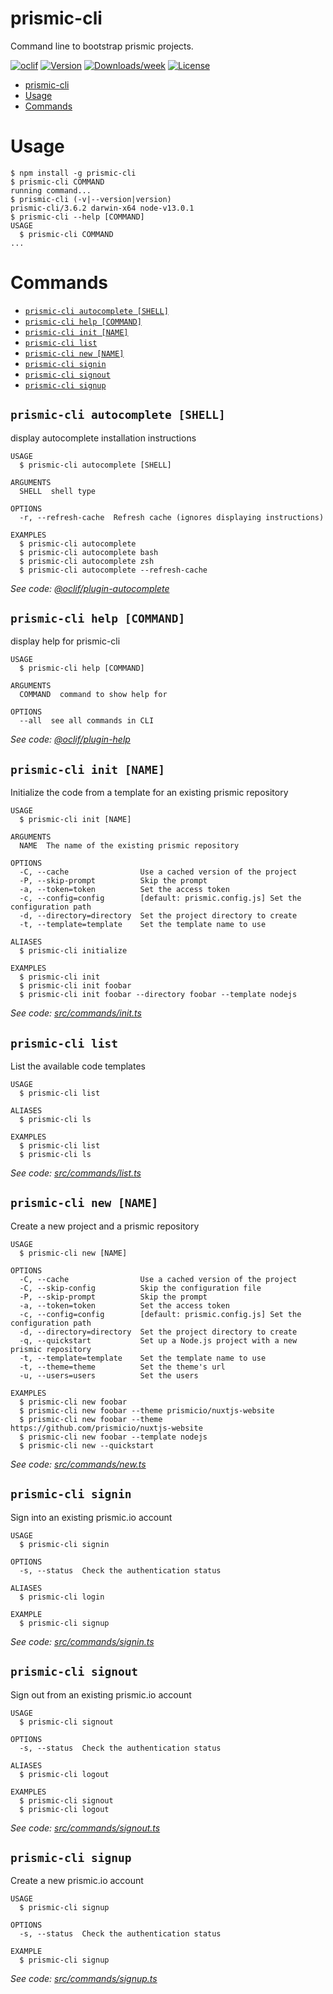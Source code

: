 # prismic-cli

Command line to bootstrap prismic projects.

[![oclif](https://img.shields.io/badge/cli-oclif-brightgreen.svg)](https://oclif.io)
[![Version](https://img.shields.io/npm/v/prismic-cli.svg)](https://npmjs.org/package/prismic-cli)
[![Downloads/week](https://img.shields.io/npm/dw/prismic-cli.svg)](https://npmjs.org/package/prismic-cli)
[![License](https://img.shields.io/npm/l/prismic-cli.svg)](https://github.com/prismicio/prismic-cli/blob/master/package.json)

<!-- toc -->
* [prismic-cli](#prismic-cli)
* [Usage](#usage)
* [Commands](#commands)
<!-- tocstop -->

# Usage

<!-- usage -->
```sh-session
$ npm install -g prismic-cli
$ prismic-cli COMMAND
running command...
$ prismic-cli (-v|--version|version)
prismic-cli/3.6.2 darwin-x64 node-v13.0.1
$ prismic-cli --help [COMMAND]
USAGE
  $ prismic-cli COMMAND
...
```
<!-- usagestop -->

# Commands

<!-- commands -->
* [`prismic-cli autocomplete [SHELL]`](#prismic-cli-autocomplete-shell)
* [`prismic-cli help [COMMAND]`](#prismic-cli-help-command)
* [`prismic-cli init [NAME]`](#prismic-cli-init-name)
* [`prismic-cli list`](#prismic-cli-list)
* [`prismic-cli new [NAME]`](#prismic-cli-new-name)
* [`prismic-cli signin`](#prismic-cli-signin)
* [`prismic-cli signout`](#prismic-cli-signout)
* [`prismic-cli signup`](#prismic-cli-signup)

## `prismic-cli autocomplete [SHELL]`

display autocomplete installation instructions

```
USAGE
  $ prismic-cli autocomplete [SHELL]

ARGUMENTS
  SHELL  shell type

OPTIONS
  -r, --refresh-cache  Refresh cache (ignores displaying instructions)

EXAMPLES
  $ prismic-cli autocomplete
  $ prismic-cli autocomplete bash
  $ prismic-cli autocomplete zsh
  $ prismic-cli autocomplete --refresh-cache
```

_See code: [@oclif/plugin-autocomplete](https://github.com/oclif/plugin-autocomplete/blob/v0.1.4/src/commands/autocomplete/index.ts)_

## `prismic-cli help [COMMAND]`

display help for prismic-cli

```
USAGE
  $ prismic-cli help [COMMAND]

ARGUMENTS
  COMMAND  command to show help for

OPTIONS
  --all  see all commands in CLI
```

_See code: [@oclif/plugin-help](https://github.com/oclif/plugin-help/blob/v2.2.1/src/commands/help.ts)_

## `prismic-cli init [NAME]`

Initialize the code from a template for an existing prismic repository

```
USAGE
  $ prismic-cli init [NAME]

ARGUMENTS
  NAME  The name of the existing prismic repository

OPTIONS
  -C, --cache                Use a cached version of the project
  -P, --skip-prompt          Skip the prompt
  -a, --token=token          Set the access token
  -c, --config=config        [default: prismic.config.js] Set the configuration path
  -d, --directory=directory  Set the project directory to create
  -t, --template=template    Set the template name to use

ALIASES
  $ prismic-cli initialize

EXAMPLES
  $ prismic-cli init
  $ prismic-cli init foobar
  $ prismic-cli init foobar --directory foobar --template nodejs
```

_See code: [src/commands/init.ts](https://github.com/prismicio/prismic-cli/blob/v3.6.2/src/commands/init.ts)_

## `prismic-cli list`

List the available code templates

```
USAGE
  $ prismic-cli list

ALIASES
  $ prismic-cli ls

EXAMPLES
  $ prismic-cli list
  $ prismic-cli ls
```

_See code: [src/commands/list.ts](https://github.com/prismicio/prismic-cli/blob/v3.6.2/src/commands/list.ts)_

## `prismic-cli new [NAME]`

Create a new project and a prismic repository

```
USAGE
  $ prismic-cli new [NAME]

OPTIONS
  -C, --cache                Use a cached version of the project
  -C, --skip-config          Skip the configuration file
  -P, --skip-prompt          Skip the prompt
  -a, --token=token          Set the access token
  -c, --config=config        [default: prismic.config.js] Set the configuration path
  -d, --directory=directory  Set the project directory to create
  -q, --quickstart           Set up a Node.js project with a new prismic repository
  -t, --template=template    Set the template name to use
  -t, --theme=theme          Set the theme's url
  -u, --users=users          Set the users

EXAMPLES
  $ prismic-cli new foobar
  $ prismic-cli new foobar --theme prismicio/nuxtjs-website
  $ prismic-cli new foobar --theme https://github.com/prismicio/nuxtjs-website
  $ prismic-cli new foobar --template nodejs
  $ prismic-cli new --quickstart
```

_See code: [src/commands/new.ts](https://github.com/prismicio/prismic-cli/blob/v3.6.2/src/commands/new.ts)_

## `prismic-cli signin`

Sign into an existing prismic.io account

```
USAGE
  $ prismic-cli signin

OPTIONS
  -s, --status  Check the authentication status

ALIASES
  $ prismic-cli login

EXAMPLE
  $ prismic-cli signup
```

_See code: [src/commands/signin.ts](https://github.com/prismicio/prismic-cli/blob/v3.6.2/src/commands/signin.ts)_

## `prismic-cli signout`

Sign out from an existing prismic.io account

```
USAGE
  $ prismic-cli signout

OPTIONS
  -s, --status  Check the authentication status

ALIASES
  $ prismic-cli logout

EXAMPLES
  $ prismic-cli signout
  $ prismic-cli logout
```

_See code: [src/commands/signout.ts](https://github.com/prismicio/prismic-cli/blob/v3.6.2/src/commands/signout.ts)_

## `prismic-cli signup`

Create a new prismic.io account

```
USAGE
  $ prismic-cli signup

OPTIONS
  -s, --status  Check the authentication status

EXAMPLE
  $ prismic-cli signup
```

_See code: [src/commands/signup.ts](https://github.com/prismicio/prismic-cli/blob/v3.6.2/src/commands/signup.ts)_
<!-- commandsstop -->
